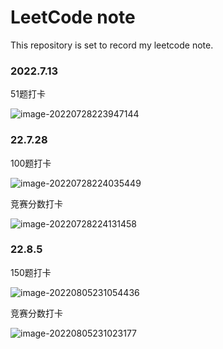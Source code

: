 # LeetCode note

This repository is set to record my leetcode note.

### 2022.7.13

51题打卡

 ![image-20220728223947144](C:\Users\lenovo\AppData\Roaming\Typora\typora-user-images\image-20220728223947144.png)

### 22.7.28

100题打卡

 ![image-20220728224035449](C:\Users\lenovo\AppData\Roaming\Typora\typora-user-images\image-20220728224035449.png)

竞赛分数打卡

 ![image-20220728224131458](C:\Users\lenovo\AppData\Roaming\Typora\typora-user-images\image-20220728224131458.png)

### 22.8.5

150题打卡

 ![image-20220805231054436](C:\Users\lenovo\AppData\Roaming\Typora\typora-user-images\image-20220805231054436.png)

竞赛分数打卡

 ![image-20220805231023177](C:\Users\lenovo\AppData\Roaming\Typora\typora-user-images\image-20220805231023177.png)